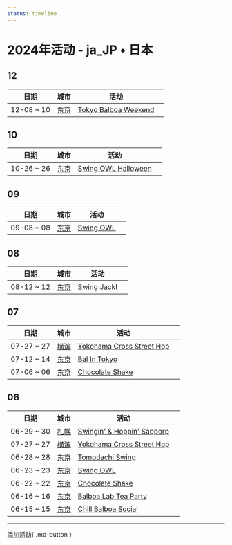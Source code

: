 ```yaml
---
status: timeline
---
```


# 2024年活动 - ja_JP • 日本

## 12

| 日期 | 城市 | 活动 | |
| --- | --- | --- | --- |
| 12-08 ~ 10 | [东京](Tokyo.md) | [Tokyo Balboa Weekend](tokyo-balboa-weekend.md) |  |

## 10

| 日期 | 城市 | 活动 | |
| --- | --- | --- | --- |
| 10-26 ~ 26 | [东京](Tokyo.md) | [Swing OWL Halloween](swing-owl-halloween.md) |  |

## 09

| 日期 | 城市 | 活动 | |
| --- | --- | --- | --- |
| 09-08 ~ 08 | [东京](Tokyo.md) | [Swing OWL](swing-owl-08.md) |  |

## 08

| 日期 | 城市 | 活动 | |
| --- | --- | --- | --- |
| 08-12 ~ 12 | [东京](Tokyo.md) | [Swing Jack!](swing-jack.md) |  |

## 07

| 日期 | 城市 | 活动 | |
| --- | --- | --- | --- |
| 07-27 ~ 27 | [横滨](Yokohama.md) | [Yokohama Cross Street Hop](yokohama-cross-street-hop.md) |  |
| 07-12 ~ 14 | [东京](Tokyo.md) | [Bal In Tokyo](bal-in-tokyo.md) |  |
| 07-06 ~ 06 | [东京](Tokyo.md) | [Chocolate Shake](chocolate-shake-07.md) |  |

## 06

| 日期 | 城市 | 活动 | |
| --- | --- | --- | --- |
| 06-29 ~ 30 | [札幌](Sapporo.md) | [Swingin' & Hoppin' Sapporp](swingin-n-hoppin-sapporp.md) |  |
| 07-27 ~ 27 | [横滨](Yokohama.md) | [Yokohama Cross Street Hop](yokohama-cross-street-hop.md) |  |
| 06-28 ~ 28 | [东京](Tokyo.md) | [Tomodachi Swing](tomodachi-swing.md) |  |
| 06-23 ~ 23 | [东京](Tokyo.md) | [Swing OWL](swing-owl-06.md) |  |
| 06-22 ~ 22 | [东京](Tokyo.md) | [Chocolate Shake](chocolate-shake-06.md) |  |
| 06-16 ~ 16 | [东京](Tokyo.md) | [Balboa Lab Tea Party](balboa-lab-tea-party.md) |  |
| 06-15 ~ 15 | [东京](Tokyo.md) | [Chill Balboa Social](chill-balboa-social.md) |  |

---

[添加活动](https://github.com/swingdance/events/issues/new?assignees=&labels=add+event&projects=&template=02-add_entity.yml&title=Add%20Event%3A%20ja_JP%20%E2%80%A2%20%3CName%3E&region=ja_JP&province=&city=&org_id=){ .md-button }
